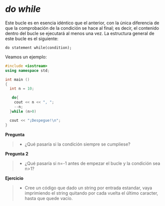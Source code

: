 _do while_
====

Este bucle es en esencia idéntico que el anterior, con la única diferencia de que la comprobación de la condición se hace al final; es decir, el contenido dentro del bucle se ejecutará al menos una vez. La estructura general de este bucle es el siguiente:

`do statement while(condition);`

Veamos un ejemplo:

```cpp
#include <iostream>
using namespace std;

int main ()
{
  int n = 10;

   do{
    cout << n << ", ";
    --n;
  }while (n>0)

  cout << "¡Despegue!\n";
}
```


**Pregunta**
> - ¿Qué pasaría si la condición siempre se cumpliese?

**Pregunta 2**
> - ¿Qué pasaría si n=-1  antes de empezar el bucle y la condición sea n>1?





**Ejercicio**
> - Cree un código que dado un string por entrada estandar, vaya imprimiendo el string quitando por cada vuelta el último caracter, hasta que quede vacío.